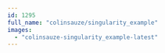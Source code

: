```yaml
---
id: 1295
full_name: "colinsauze/singularity_example"
images: 
  - "colinsauze-singularity_example-latest"
---
```


